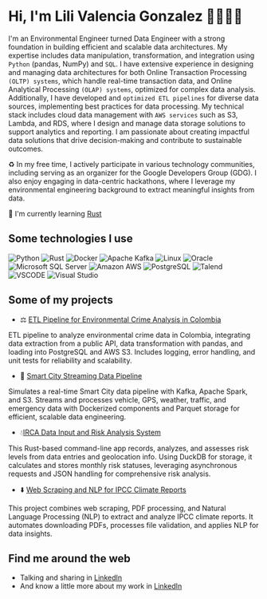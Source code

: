 # Hi, I'm Lili Valencia Gonzalez 💚👩🏻‍💻

I'm an Environmental Engineer turned Data Engineer with a strong foundation in building efficient and scalable data architectures. My expertise includes data manipulation, transformation, and integration using ```Python``` (pandas, NumPy) and ```SQL```. I have extensive experience in designing and managing data architectures for both Online Transaction Processing ```(OLTP) systems```, which handle real-time transaction data, and Online Analytical Processing ```(OLAP) systems```, optimized for complex data analysis. Additionally, I have developed and ```optimized ETL pipelines``` for diverse data sources, implementing best practices for data processing. My technical stack includes cloud data management with ```AWS services``` such as S3, Lambda, and RDS, where I design and manage data storage solutions to support analytics and reporting. I am passionate about creating impactful data solutions that drive decision-making and contribute to sustainable outcomes.

♻️ In my free time, I actively participate in various technology communities, including serving as an organizer for the Google Developers Group (GDG). I also enjoy engaging in data-centric hackathons, where I leverage my environmental engineering background to extract meaningful insights from data.

🦀 I'm currently learning [Rust](https://doc.rust-lang.org/book/)

## Some technologies I use
![Python](https://img.shields.io/badge/Python-FFD43B?style=for-the-badge&logo=python&logoColor=blue) 
![Rust](https://img.shields.io/badge/Rust-000000?style=for-the-badge&logo=rust&logoColor=white) 
![Docker](https://img.shields.io/badge/Docker-2CA5E0?style=for-the-badge&logo=docker&logoColor=white) 
![Apache Kafka](	https://img.shields.io/badge/Apache_Kafka-231F20?style=for-the-badge&logo=apache-kafka&logoColor=white)
![Linux](	https://img.shields.io/badge/Linux-FCC624?style=for-the-badge&logo=linux&logoColor=black) 
![Oracle](https://img.shields.io/badge/Oracle-F80000?style=for-the-badge&logo=Oracle&logoColor=white) 
![Microsoft SQL Server](https://img.shields.io/badge/Microsoft%20SQL%20Server-CC2927?style=for-the-badge&logo=microsoft%20sql%20server&logoColor=white) 
![Amazon AWS](https://img.shields.io/badge/Amazon_AWS-FF9900?style=for-the-badge&logo=amazonaws&logoColor=white) 
![PostgreSQL](	https://img.shields.io/badge/PostgreSQL-316192?style=for-the-badge&logo=postgresql&logoColor=white) 
![Talend](https://img.shields.io/badge/Talend-FF6D70?style=for-the-badge&logo=Talend&logoColor=white) 
![VSCODE](https://img.shields.io/badge/VSCode-0078D4?style=for-the-badge&logo=visual%20studio%20code&logoColor=white) 
![Visual Studio](https://img.shields.io/badge/Visual_Studio-5C2D91?style=for-the-badge&logo=visual%20studio&logoColor=white)


## Some of my projects
* ⚖️ [ETL Pipeline for Environmental Crime Analysis in Colombia](https://github.com/LiliValGo/ETL-Pipeline-Environmental-Crimes)

ETL pipeline to analyze environmental crime data in Colombia, integrating data extraction from a public API, data transformation with pandas, and loading into PostgreSQL and AWS S3. Includes logging, error handling, and unit tests for reliability and scalability.

* 🚕 [Smart City Streaming Data Pipeline](https://github.com/LiliValGo/SmartCity)
  
Simulates a real-time Smart City data pipeline with Kafka, Apache Spark, and S3. Streams and processes vehicle, GPS, weather, traffic, and emergency data with Dockerized components and Parquet storage for efficient, scalable data engineering.

* 💧[IRCA Data Input and Risk Analysis System](https://github.com/LiliValGo/IRCA-Analysis-System)
  
This Rust-based command-line app records, analyzes, and assesses risk levels from data entries and geolocation info. Using DuckDB for storage, it calculates and stores monthly risk statuses, leveraging asynchronous requests and JSON handling for comprehensive risk analysis.

* ⬇️ [Web Scraping and NLP for IPCC Climate Reports](https://github.com/LiliValGo/NLP-for-IPCC-Climate-Reports)

This project combines web scraping, PDF processing, and Natural Language Processing (NLP) to extract and analyze IPCC climate reports. It automates downloading PDFs, processes file validation, and applies NLP for data insights.


## Find me around the web
* Talking and sharing in [LinkedIn](https://www.linkedin.com/in/lilivalgo/)
* And know a little more about my work in [LinkedIn](https://www.linkedin.com/in/lilivalgo/)
